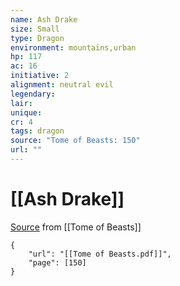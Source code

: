 ```yaml
---
name: Ash Drake
size: Small
type: Dragon
environment: mountains,urban
hp: 117
ac: 16
initiative: 2
alignment: neutral evil
legendary: 
lair: 
unique: 
cr: 4
tags: dragon
source: "Tome of Beasts: 150"
url: ""
---
```

# [[Ash Drake]]

[Source](zotero://open-pdf/library/items/ULEQWHJM?page=150) from [[Tome of Beasts]]

```pdf
{
	"url": "[[Tome of Beasts.pdf]]",
	"page": [150]
}
```

